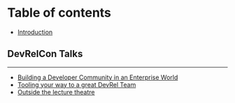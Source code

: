 # Table of contents

* [Introduction](README.md)

## DevRelCon Talks

---

* [Building a Developer Community in an Enterprise World](building-a-developer-community-in-an-enterprise-world.md)
* [Tooling your way to a great DevRel Team](tooling-your-way-to-a-great-devrel-team.md)
* [Outside the lecture theatre](outside-the-lecture-theatre.md)

